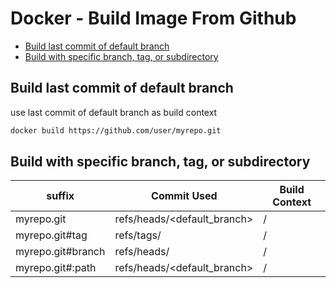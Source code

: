 # Docker - Build Image From Github

* [Build last commit of default branch](#build-last-commit-of-default-branch)
* [Build with specific branch, tag, or subdirectory](#build-with-specific-branch,-tag,-or-subdirectory)

## Build last commit of default branch

use last commit of default branch as build context

```sh
docker build https://github.com/user/myrepo.git
```

## Build with specific branch, tag, or subdirectory

| suffix            | Commit Used                 | Build Context |
| ----------------- | --------------------------- | ------------- |
| myrepo.git        | refs/heads/<default_branch> | /             |
| myrepo.git#tag    | refs/tags/<tag>             | /             |
| myrepo.git#branch | refs/heads/<branch>         | /             |
| myrepo.git#:path  | refs/heads/<default_branch> | /<path>       |
